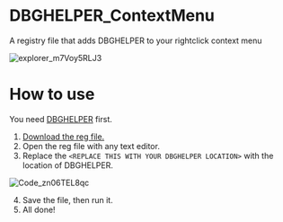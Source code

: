 # DBGHELPER_ContextMenu
A registry file that adds DBGHELPER to your rightclick context menu

![explorer_m7Voy5RLJ3](https://user-images.githubusercontent.com/45356936/229731198-d0c7cede-aedd-46da-a60a-010ecfd0f80c.gif)


# How to use
You need [DBGHELPER](https://github.com/omicronrex/dbghelper/) first.

1. [Download the reg file.](https://github.com/ohmaytt/DBGHELPER_ContextMenu/releases/download/1.0/dbgcontextmenu.reg)
2. Open the reg file with any text editor.
3. Replace the `<REPLACE THIS WITH YOUR DBGHELPER LOCATION>` with the location of DBGHELPER.

![Code_zn06TEL8qc](https://user-images.githubusercontent.com/45356936/229733117-2ab60610-b932-45c4-8a5e-ec318b917522.gif)


4. Save the file, then run it.
5. All done!

